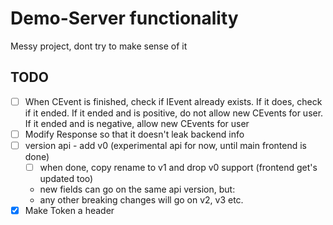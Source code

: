 # Demo-Server functionality

Messy project, dont try to make sense of it

## TODO
- [ ] When CEvent is finished, check if IEvent already exists. If it does, check if it ended. If it ended and is positive, do not allow new CEvents for user. If it ended and is negative, allow new CEvents for user
- [ ] Modify Response so that it doesn't leak backend info
- [ ] version api - add v0 (experimental api for now, until main frontend is done)
    - [ ] when done, copy rename to v1 and drop v0 support (frontend get's updated too)
    - new fields can go on the same api version, but:
    - any other breaking changes will go on v2, v3 etc.
- [x] Make Token a header

